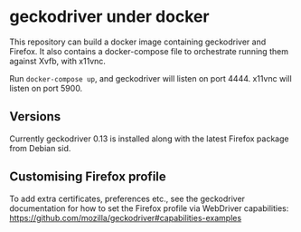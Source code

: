 # geckodriver under docker

This repository can build a docker image containing geckodriver and Firefox.
It also contains a docker-compose file to orchestrate running them against
Xvfb, with x11vnc.

Run ```docker-compose up```, and geckodriver will listen on port 4444.  x11vnc
will listen on port 5900.

## Versions

Currently geckodriver 0.13 is installed along with the latest Firefox package
from Debian sid.

## Customising Firefox profile

To add extra certificates, preferences etc., see the geckodriver documentation
for how to set the Firefox profile via WebDriver capabilities:
https://github.com/mozilla/geckodriver#capabilities-examples
